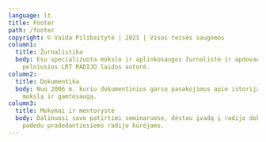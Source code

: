 ```yaml
---
language: lt
title: Footer
path: /footer
copyright: © Vaida Pilibaitytė | 2021 | Visos teisės saugomos
column1:
  title: Žurnalistika
  body: Esu specializuota mokslo ir aplinkosaugos žurnalistė ir apdovanojimų
    pelniusios LRT RADIJO laidos autorė.
column2:
  title: Dokumentika
  body: Nuo 2006 m. kuriu dokumentinius garso pasakojimus apie istoriją, kultūrą,
    mokslą ir gamtosaugą.
column3:
  title: Mokymai ir mentorystė
  body: Dalinuosi savo patirtimi seminaruose, dėstau įvadą į radijo dokumentiką ir
    padedu pradedantiesiems radijo kūrėjams.
---
```

